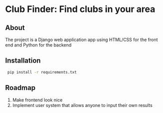 # Club Finder: Find clubs in your area
## About 
The project is a Django web application app using HTML/CSS for the front end and Python for the backend

## Installation
 ```sh
  pip install -r requirements.txt  
  ```

## Roadmap
1. Make frontend look nice
2. Implement user system that allows anyone to input their own results
